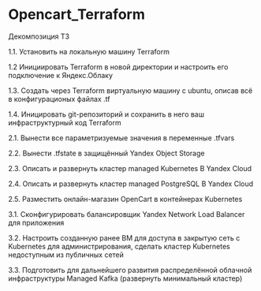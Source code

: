 # Opencart_Terraform
Декомпозиция ТЗ

1.1. Установить на локальную машину Terraform

1.2 Инициировать Terraform в новой директории и настроить
его подключение к Яндекс.Облаку

1.3. Создать через Terraform виртуальную машину c ubuntu,
описав всё в конфигурационых файлах .tf

1.4. Иницировать git-peпозиторий и сохранить в него ваш
инфраструктурный код Terraform

2.1. Вынести все параметризуемые значения в переменные
.tfvars

2.2. Вынести .tfstate в защищённый Yandex Object Storage

2.3. Описать и развернуть кластер managed Kubernetes B Yandex
Cloud

2.4. Описать и развернуть кластер mаnаged PostgreSQL B Yandex
Cloud

2.5. Разместить онлайн-магазин OpenCart в контейнерах
Kubernetes

3.1. Сконфигурировать балансировщик Yandex Network Load
Balancer для приложения

3.2. Настроить созданную ранее ВМ для доступа в закрытую сеть
c Kubernetes для администрирования, сделать кластер
Kubernetes недоступным из публичных сетей

3.3. Подготовить для дальнейшего развития распределённой
облачной инфраструктуры Managed Kafka (развернуть
минимальный кластер)
